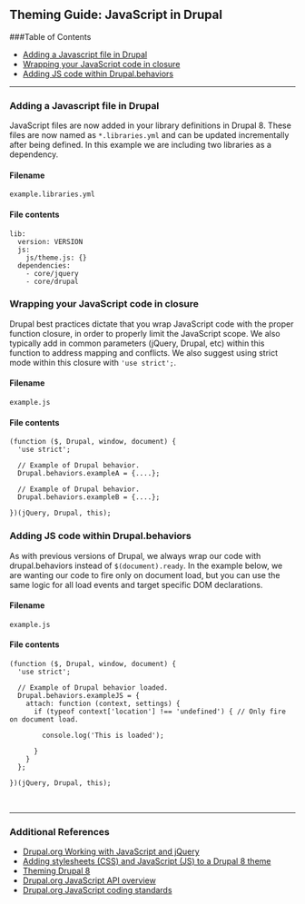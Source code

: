 ## Theming Guide: JavaScript in Drupal 


###Table of Contents
- <a href="#jsfile">Adding a Javascript file in Drupal</a>
- <a href="#wrappingfile">Wrapping your JavaScript code in closure</a>
- <a href="#behaviors">Adding JS code within Drupal.behaviors</a>

<hr>

<a name="jsfile"></a>
### Adding a Javascript file in Drupal 
JavaScript files are now added in your library definitions in Drupal 8. These files are now named as `*.libraries.yml` and can be updated incrementally after being defined. In this example we are including two libraries as a dependency. 

#### Filename
`example.libraries.yml`

#### File contents
```
lib:
  version: VERSION
  js:
    js/theme.js: {}
  dependencies:
    - core/jquery
    - core/drupal
```

<!-- -------------------------- -->

<a name="wrappingfile"></a>
### Wrapping your JavaScript code in closure 
Drupal best practices dictate that you wrap JavaScript code with the proper function closure, in order to properly limit the JavaScript scope. We also typically add in common parameters (jQuery, Drupal, etc) within this function to address mapping and conflicts. We also suggest using strict mode within this closure with `'use strict';`.

#### Filename
`example.js`

#### File contents
```
(function ($, Drupal, window, document) {
  'use strict';

  // Example of Drupal behavior.
  Drupal.behaviors.exampleA = {....};
  
  // Example of Drupal behavior.
  Drupal.behaviors.exampleB = {....};

})(jQuery, Drupal, this);
```

<!-- -------------------------- -->

<a name="behaviors"></a>
### Adding JS code within Drupal.behaviors
As with previous versions of Drupal, we always wrap our code with drupal.behaviors instead of `$(document).ready`. In the example below, we are wanting our code to fire only on document load, but you can use the same logic for all load events and target specific DOM declarations.

#### Filename
`example.js`

#### File contents
```
(function ($, Drupal, window, document) {
  'use strict';

  // Example of Drupal behavior loaded.
  Drupal.behaviors.exampleJS = {
    attach: function (context, settings) {
      if (typeof context['location'] !== 'undefined') { // Only fire on document load.

        console.log('This is loaded');

      }
    }
  };

})(jQuery, Drupal, this);
```

<!-- -------------------------- -->



<br><hr>

### Additional References

- <a href="https://www.drupal.org/docs/7/theming/working-with-javascript-and-jquery">Drupal.org Working with JavaScript and jQuery</a>
- <a href="https://www.drupal.org/docs/8/theming-drupal-8/adding-stylesheets-css-and-javascript-js-to-a-drupal-8-theme">Adding stylesheets (CSS) and JavaScript (JS) to a Drupal 8 theme</a>
- <a href="https://www.drupal.org/docs/8/theming">Theming Drupal 8</a>
- <a href="https://www.drupal.org/docs/8/api/javascript-api/javascript-api-overview">Drupal.org JavaScript API overview</a>
- <a href="https://www.drupal.org/node/172169">Drupal.org JavaScript coding standards</a>

